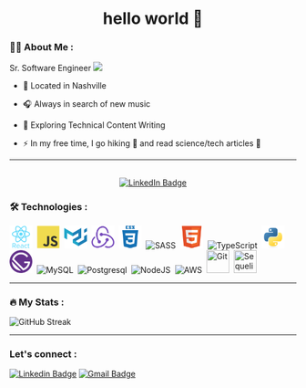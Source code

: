 <div align="center">
  <h1>
    hello world 👋
  </h1>
</div>

### :man_technologist: About Me :

<div>
  Sr. Software Engineer <img src="https://media.giphy.com/media/WUlplcMpOCEmTGBtBW/giphy.gif" width="30">
</div>

- 📍 Located in Nashville 

- 🎧 Always in search of new music

- :seedling: Exploring Technical Content Writing

- :zap: In my free time, I go hiking 🥾 and read science/tech articles 📰

---

<div align="center">
<div>
  <img src="https://komarev.com/ghpvc/?username=your-github-patrickwellman&style=flat-square&color=blue" alt=""/>
</div>  
  <a href="https://www.linkedin.com/in/patrick-wellman-1533551a2/">
    <img src="https://img.shields.io/badge/LinkedIn-blue?style=for-the-badge&logo=linkedin&logoColor=white" alt="LinkedIn Badge"/>
  </a>
</div>


### :hammer_and_wrench: Technologies :
<div>
  <img src="https://github.com/devicons/devicon/blob/master/icons/react/react-original-wordmark.svg" title="React" alt="React" width="40" height="40"/>&nbsp;
    <img src="https://github.com/devicons/devicon/blob/master/icons/javascript/javascript-original.svg" title="JavaScript" alt="JavaScript" width="40" height="40"/>&nbsp;
  <img src="https://github.com/devicons/devicon/blob/master/icons/materialui/materialui-original.svg" title="Material UI" alt="Material UI" width="40" height="40"/>&nbsp;
  <img src="https://github.com/devicons/devicon/blob/master/icons/redux/redux-original.svg" title="Redux" alt="Redux " width="40" height="40"/>&nbsp;
  <img src="https://github.com/devicons/devicon/blob/master/icons/css3/css3-plain-wordmark.svg"  title="CSS3" alt="CSS" width="40" height="40"/>&nbsp;
  <img src="https://cdn.jsdelivr.net/gh/devicons/devicon/icons/sass/sass-original.svg" title="SASS" alt="SASS" width="40" height="40"/>&nbsp;
  <img src="https://github.com/devicons/devicon/blob/master/icons/html5/html5-original.svg" title="HTML5" alt="HTML" width="40" height="40"/>&nbsp;
  <img src="https://cdn.jsdelivr.net/gh/devicons/devicon/icons/typescript/typescript-original.svg" title="TypeScript" alt="TypeScript" width="40" height="40"/>&nbsp;
  <img src="https://github.com/devicons/devicon/blob/master/icons/python/python-original.svg" title="Python" alt="Python" width="40" height="40"/>&nbsp;
  <img src="https://github.com/devicons/devicon/blob/master/icons/gatsby/gatsby-original.svg" title="Gatsby"  alt="Gatsby" width="40" height="40"/>&nbsp;
  <img src="https://cdn.jsdelivr.net/gh/devicons/devicon/icons/mysql/mysql-original.svg" title="MySQL"  alt="MySQL" width="40" height="40"/>&nbsp;
  <img src="https://cdn.jsdelivr.net/gh/devicons/devicon/icons/postgresql/postgresql-original-wordmark.svg" title="Postgresql"  alt="Postgresql" width="40" height="40"/>&nbsp;      
  <img src="https://cdn.jsdelivr.net/gh/devicons/devicon/icons/nodejs/nodejs-original.svg" 
 title="NodeJS" alt="NodeJS" width="40" height="40"/>&nbsp;
  <img src="https://cdn.jsdelivr.net/gh/devicons/devicon/icons/amazonwebservices/amazonwebservices-original.svg"
 title="AWS" alt="AWS" width="40" height="40"/>&nbsp;
  <img src="https://cdn.jsdelivr.net/gh/devicons/devicon/icons/git/git-original.svg"
 title="Git" **alt="Git" width="40" height="40"/>&nbsp;
<img src="https://cdn.jsdelivr.net/gh/devicons/devicon/icons/sequelize/sequelize-original.svg" title="Sequelize" **alt="Sequelize" width="40" height="40" />
</div>

---

### :fire: My Stats :
![GitHub Streak](https://github-readme-streak-stats.herokuapp.com?user=patrickwellman&theme=chartreuse-dark&date_format=n%2Fj%5B%2FY%5D)

---

### Let's connect :
[![Linkedin Badge](https://img.shields.io/badge/-PatrickWellman-blue?style=flat&logo=Linkedin&logoColor=white)](https://www.linkedin.com/in/patrick-wellman-1533551a2/)
[![Gmail Badge](https://img.shields.io/badge/-GMAIL-red?style=flat&logo=Gmail&logoColor=white)](mailto:pwellmancode@gmail.com)
